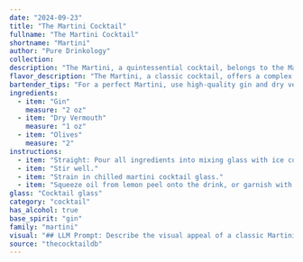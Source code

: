 ```yaml
---
date: "2024-09-23"
title: "The Martini Cocktail"
fullname: "The Martini Cocktail"
shortname: "Martini"
author: "Pure Drinkology"
collection:
description: "The Martini, a quintessential cocktail, belongs to the Martini family, characterized by its gin or vodka base and dry vermouth. Its origin is debated, but likely emerged in the late 19th century in New York or San Francisco, gaining popularity in the early 20th century. "
flavor_description: "The Martini, a classic cocktail, offers a complex taste profile. Gin's juniper and botanicals dominate, delivering a dry, herbal backbone. Dry vermouth adds a subtle sweetness and complexity, with hints of citrus and spice. The olive, often used as a garnish, contributes a briny, savory note. The overall effect is a crisp, refreshing, and sophisticated taste experience. "
bartender_tips: "For a perfect Martini, use high-quality gin and dry vermouth. Chill both ingredients thoroughly, but don't freeze them. The ratio of gin to vermouth is personal preference, but classic is 2:1. Stir with ice, don't shake, to prevent dilution. Strain into a chilled martini glass and garnish with an olive or lemon twist. Remember, a good Martini is all about balance and subtlety. "
ingredients:
  - item: "Gin"
    measure: "2 oz"
  - item: "Dry Vermouth"
    measure: "1 oz"
  - item: "Olives"
    measure: "2"
instructions:
  - item: "Straight: Pour all ingredients into mixing glass with ice cubes."
  - item: "Stir well."
  - item: "Strain in chilled martini cocktail glass."
  - item: "Squeeze oil from lemon peel onto the drink, or garnish with olive."
glass: "Cocktail glass"
category: "cocktail"
has_alcohol: true
base_spirit: "gin"
family: "martini"
visual: "## LLM Prompt: Describe the visual appeal of a classic Martini.**Context:**  Imagine a perfectly crafted Martini, made with high-quality gin and dry vermouth, served in a chilled martini glass. **Describe the following elements:*** **Glass:** What kind of glass is it? What is its shape and size?  How does the glass enhance the visual appeal?* **Liquid:** What is the color of the gin and vermouth mixture? Is it clear, slightly cloudy, or has a tinge of color?  How does the light interact with the liquid?* **Garnish:** Describe the olive.  What kind of olive is it? How is it presented? What is its size and color? * **Overall Impression:**  What is the overall visual appeal of the Martini?  Does it evoke elegance, simplicity, sophistication, or something else? **Remember:**  Focus on using descriptive language to convey the visual experience of this classic cocktail.  Use words that evoke senses of touch, sight, and even smell.  Don't forget to include details about the liquid's clarity, the glass's chill, and the olive's presence. "
source: "thecocktaildb"
---
```


